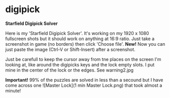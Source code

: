 # digipick
**Starfield Digipick Solver**

Here is my 'Starfield Digipick Solver'. It's working on my 1920 x 1080 fullscreen shots but it should work on anything at 16:9 ratio. Just take a screenshot in game (no borders) then click 'Choose file'. **New!** Now you can just paste the image (Ctrl-V or Shift-Insert) after a screenshot.

Just be carefull to keep the cursor away from tne places on the screen I'm looking at, like around the digipicks keys and the lock empty slots. I put mine in the center of the lock or the edges. See warning2.jpg

**Important!** 99% of the puzzles are solved in less than a secound but I have come across one ![Master Lock](1 min Master Lock.png) that took almost a minute!

<!--
**note:** In the solved-master-lock.jpg, `n` is the number of recursive calls to `solveLock2()` and elapse runtime is in `ms`.

`solveLock2()` was an attempt to speed up the original `solveLock()` and it did decrease the number of recursive calls, but it was a disappointment in the reduction of runtime. You get the old solver by clicking the checkbox. 

Also, if you `[Choose file]` and it's the same file, nothing gets triggered. Default browser behaviour <sub><sup>☹️</sup></sub>

```
solveLock2()
n: 6941, 102.2 ms, lock,[pins]: [1,[3,4,10,14],ø,ø,0,[1,7,8,14], ...

solveLock()
n: 102522, 110.7 ms, lock,[pins]: [1,[3,4,10,14],ø,ø,0,[1,7,8,14], ...
```
-->
